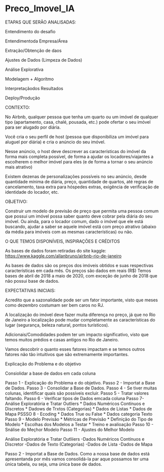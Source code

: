 # Preco_Imovel_IA
 ETAPAS QUE SERÃO ANALISADAS:

 Entendimento do desafio
 
  Entendimentoda Empresa/Área
 
 Extração/Obtenção de daos
 
 Ajustes de Dados (Limpeza de Dados)
 
 Análise Explorativa
 
 Modelagem + Algorítmo
 
 Interpretaçãodos Resultados
 
 Deploy/Produção

CONTEXTO:

No Airbnb, qualquer pessoa que tenha um quarto ou um imóvel de qualquer tipo (apartamento, casa, chalé, pousada, etc.) pode ofertar o seu imóvel para ser alugado por diária.

Você cria o seu perfil de host (pessoa que disponibiliza um imóvel para aluguel por diária) e cria o anúncio do seu imóvel.

Nesse anúncio, o host deve descrever as características do imóvel da forma mais completa possível, de forma a ajudar os locadores/viajantes a escolherem o melhor imóvel para eles (e de forma a tornar o seu anúncio mais atrativo)

Existem dezenas de personalizações possíveis no seu anúncio, desde quantidade mínima de diária, preço, quantidade de quartos, até regras de cancelamento, taxa extra para hóspedes extras, exigência de verificação de identidade do locador, etc.

OBJETIVO:

Construir um modelo de previsão de preço que permita uma pessoa comum que possui um imóvel possa saber quanto deve cobrar pela diária do seu imóvel.
Ou ainda, para o locador comum, dado o imóvel que ele está buscando, ajudar a saber se aquele imóvel está com preço atrativo (abaixo da média para imóveis com as mesmas características) ou não.


O QUE TEMOS DISPONÍVEIS, INSPIRAÇÕES E CRÉDITOS

As bases de dados foram retiradas do site kaggle: https://www.kaggle.com/allanbruno/airbnb-rio-de-janeiro

As bases de dados são os preços dos imóveis obtidos e suas respectivas características em cada mês.
Os preços são dados em reais (R$)
Temos bases de abril de 2018 a maio de 2020, com exceção de junho de 2018 que não possui base de dados.

EXPECTATIVAS INICIAIS:

Acredito que a sazonalidade pode ser um fator importante, visto que meses como dezembro costumam ser bem caros no RJ.

A localização do imóvel deve fazer muita diferença no preço, já que no Rio de Janeiro a localização pode mudar completamente as características do lugar (segurança, beleza natural, pontos turísticos).

Adicionais/Comodidades podem ter um impacto significativo, visto que temos muitos prédios e casas antigos no Rio de Janeiro.

Vamos descobrir o quanto esses fatores impactam e se temos outros fatores não tão intuitivos que são extremamente importantes.

Explicação do Problema e do objetivo

Consiolidar a base de dados em cada coluna

Passo 1 - Explicação do Problema e do objetivo.
Passo 2 - Importat  a Base de Dados.
Passo 3 - Consolidar a Base de Dados.
Passo 4 - Se tiver muitas colunas, identificar quais são possíveis excluir.
Passo 5 - Tratar valores faltando.
Passo 6 - Verificar tipos de Dados emcada coluna
Passo 7- Análise Exploratória e Tratar Outliers
         * Dados Numéricos Contínuos e Discretos
         * Dadows de Trxtos (Categorias)
         * Dados de Listas
         * Dados de Mapa
PSSSO 8 - Ecoding
         * Dados True ou False
         * Dados categoria Texto
Passo 9 - Modelo Previsão
         * Métricas de Previsão
         * Definição do Tipo de Modelo
         * Escolhas dos Modelos a Testar
         * Treino e avalioação
Passo 10 - Snálise do Meçhor Modelo
Passo 11 - Ajustes do Melhor Modelo

Análise Exploratória e Tratar Outliiers
    -Dados Numéricos Contínuos e Discretor
    -Dados de Texto (Categorias)
    -Dados de Lista
    -Dados de Mapa

Passo 2 - Importat  a Base de Dados.
     Como a nossa base de dados está apresentanda por mês vamos consolidá-la par aque possamos ter uma única tabela, ou seja, uma única base de dados.


    







